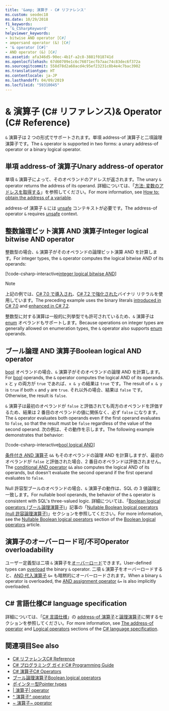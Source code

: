 ```yaml
---
title: '&amp; 演算子 - C# リファレンス'
ms.custom: seodec18
ms.date: 10/29/2018
f1_keywords:
- '&_CSharpKeyword'
helpviewer_keywords:
- bitwise AND operator [C#]
- ampersand operator (&) [C#]
- '& operator [C#]'
- AND operator (&) [C#]
ms.assetid: afa346d5-90ec-4b1f-a2c8-3881f018741d
ms.openlocfilehash: 67d60709e1c6c76071ecfb7aac74c83dec6f372a
ms.sourcegitcommit: 558d78d2a68acd4c95ef23231c8b4e4c7bac3902
ms.translationtype: HT
ms.contentlocale: ja-JP
ms.lasthandoff: 04/09/2019
ms.locfileid: "59310045"
---
```

# <a name="amp-operator-c-reference"></a><span data-ttu-id="a5ee1-102">&amp; 演算子 (C# リファレンス)</span><span class="sxs-lookup"><span data-stu-id="a5ee1-102">&amp; Operator (C# Reference)</span></span>

<span data-ttu-id="a5ee1-103">`&` 演算子は 2 つの形式でサポートされます。単項 address-of 演算子と二項論理演算子です。</span><span class="sxs-lookup"><span data-stu-id="a5ee1-103">The `&` operator is supported in two forms: a unary address-of operator or a binary logical operator.</span></span>

## <a name="unary-address-of-operator"></a><span data-ttu-id="a5ee1-104">単項 address-of 演算子</span><span class="sxs-lookup"><span data-stu-id="a5ee1-104">Unary address-of operator</span></span>

<span data-ttu-id="a5ee1-105">単項 `&` 演算子によって、そのオペランドのアドレスが返されます。</span><span class="sxs-lookup"><span data-stu-id="a5ee1-105">The unary `&` operator returns the address of its operand.</span></span> <span data-ttu-id="a5ee1-106">詳細については、「[方法: 変数のアドレスを取得する](../../programming-guide/unsafe-code-pointers/how-to-obtain-the-address-of-a-variable.md)」を参照してください。</span><span class="sxs-lookup"><span data-stu-id="a5ee1-106">For more information, see [How to: obtain the address of a variable](../../programming-guide/unsafe-code-pointers/how-to-obtain-the-address-of-a-variable.md).</span></span>

<span data-ttu-id="a5ee1-107">address-of 演算子 `&` には [unsafe](../keywords/unsafe.md) コンテキストが必要です。</span><span class="sxs-lookup"><span data-stu-id="a5ee1-107">The address-of operator `&` requires [unsafe](../keywords/unsafe.md) context.</span></span>

## <a name="integer-logical-bitwise-and-operator"></a><span data-ttu-id="a5ee1-108">整数論理ビット演算 AND 演算子</span><span class="sxs-lookup"><span data-stu-id="a5ee1-108">Integer logical bitwise AND operator</span></span>

<span data-ttu-id="a5ee1-109">整数型の場合、`&` 演算子がそのオペランドの論理ビット演算 AND を計算します。</span><span class="sxs-lookup"><span data-stu-id="a5ee1-109">For integer types, the `&` operator computes the logical bitwise AND of its operands:</span></span>

[!code-csharp-interactive[integer logical bitwise AND](~/samples/snippets/csharp/language-reference/operators/AndOperatorExamples.cs#IntegerOperands)]

> [!NOTE]
> <span data-ttu-id="a5ee1-110">上記の例では、[C# 7.0 で導入され](../../whats-new/csharp-7.md#numeric-literal-syntax-improvements)、[C# 7.2 で強化された](../../whats-new/csharp-7-2.md#leading-underscores-in-numeric-literals)バイナリ リテラルを使用しています。</span><span class="sxs-lookup"><span data-stu-id="a5ee1-110">The preceding example uses the binary literals [introduced in C# 7.0](../../whats-new/csharp-7.md#numeric-literal-syntax-improvements) and [enhanced in C# 7.2](../../whats-new/csharp-7-2.md#leading-underscores-in-numeric-literals).</span></span>

<span data-ttu-id="a5ee1-111">整数型に対する演算は一般的に列挙型でも許可されているため、`&` 演算子は [enum](../keywords/enum.md) オペランドもサポートします。</span><span class="sxs-lookup"><span data-stu-id="a5ee1-111">Because operations on integer types are generally allowed on enumeration types, the `&` operator also supports [enum](../keywords/enum.md) operands.</span></span>

## <a name="boolean-logical-and-operator"></a><span data-ttu-id="a5ee1-112">ブール論理 AND 演算子</span><span class="sxs-lookup"><span data-stu-id="a5ee1-112">Boolean logical AND operator</span></span>

<span data-ttu-id="a5ee1-113">[bool](../keywords/bool.md) オペランドの場合、`&` 演算子がそのオペランドの論理 AND を計算します。</span><span class="sxs-lookup"><span data-stu-id="a5ee1-113">For [bool](../keywords/bool.md) operands, the `&` operator computes the logical AND of its operands.</span></span> <span data-ttu-id="a5ee1-114">`x` と `y` の両方が `true` であれば、`x & y` の結果は `true` です。</span><span class="sxs-lookup"><span data-stu-id="a5ee1-114">The result of `x & y` is `true` if both `x` and `y` are `true`.</span></span> <span data-ttu-id="a5ee1-115">それ以外の場合、結果は `false` です。</span><span class="sxs-lookup"><span data-stu-id="a5ee1-115">Otherwise, the result is `false`.</span></span>

<span data-ttu-id="a5ee1-116">`&` 演算子は最初のオペランドが `false` と評価されても両方のオペランドを評価するため、結果は 2 番目のオペランドの値に関係なく、必ず `false` になります。</span><span class="sxs-lookup"><span data-stu-id="a5ee1-116">The `&` operator evaluates both operands even if the first operand evaluates to `false`, so that the result must be `false` regardless of the value of the second operand.</span></span> <span data-ttu-id="a5ee1-117">次の例は、その動作を示します。</span><span class="sxs-lookup"><span data-stu-id="a5ee1-117">The following example demonstrates that behavior:</span></span>

[!code-csharp-interactive[bool logical AND](~/samples/snippets/csharp/language-reference/operators/AndOperatorExamples.cs#BooleanOperands)]

<span data-ttu-id="a5ee1-118">[条件付き AND 演算子](boolean-logical-operators.md#conditional-logical-and-operator-) `&&` もそのオペランドの論理 AND を計算しますが、最初のオペランドが `false` と評価された場合、2 番目のオペランドは評価されません。</span><span class="sxs-lookup"><span data-stu-id="a5ee1-118">The [conditional AND operator](boolean-logical-operators.md#conditional-logical-and-operator-) `&&` also computes the logical AND of its operands, but doesn't evaluate the second operand if the first operand evaluates to `false`.</span></span>

<span data-ttu-id="a5ee1-119">Null 許容型ブールのオペランドの場合、`&` 演算子の動作は、SQL の 3 値論理と一致します。</span><span class="sxs-lookup"><span data-stu-id="a5ee1-119">For nullable bool operands, the behavior of the `&` operator is consistent with SQL's three-valued logic.</span></span> <span data-ttu-id="a5ee1-120">詳細については、「[Boolean logical operators (ブール論理演算子)](boolean-logical-operators.md)」記事の「[Nullable Boolean logical operators (null 許容論理演算子)](boolean-logical-operators.md#nullable-boolean-logical-operators)」セクションを参照してください。</span><span class="sxs-lookup"><span data-stu-id="a5ee1-120">For more information, see the [Nullable Boolean logical operators](boolean-logical-operators.md#nullable-boolean-logical-operators) section of the [Boolean logical operators](boolean-logical-operators.md) article.</span></span>

## <a name="operator-overloadability"></a><span data-ttu-id="a5ee1-121">演算子のオーバーロード可/不可</span><span class="sxs-lookup"><span data-stu-id="a5ee1-121">Operator overloadability</span></span>

<span data-ttu-id="a5ee1-122">ユーザー定義型は二項 `&` 演算子を[オーバーロード](../keywords/operator.md)できます。</span><span class="sxs-lookup"><span data-stu-id="a5ee1-122">User-defined types can [overload](../keywords/operator.md) the binary `&` operator.</span></span> <span data-ttu-id="a5ee1-123">二項 `&` 演算子をオーバーロードすると、[AND 代入演算子](and-assignment-operator.md) `&=` も暗黙的にオーバーロードされます。</span><span class="sxs-lookup"><span data-stu-id="a5ee1-123">When a binary `&` operator is overloaded, the [AND assignment operator](and-assignment-operator.md) `&=` is also implicitly overloaded.</span></span>

## <a name="c-language-specification"></a><span data-ttu-id="a5ee1-124">C# 言語仕様</span><span class="sxs-lookup"><span data-stu-id="a5ee1-124">C# language specification</span></span>

<span data-ttu-id="a5ee1-125">詳細については、「[C# 言語仕様](../language-specification/index.md)」の [address-of 演算子](~/_csharplang/spec/unsafe-code.md#the-address-of-operator)と[論理演算子](~/_csharplang/spec/expressions.md#logical-operators)に関するセクションを参照してください。</span><span class="sxs-lookup"><span data-stu-id="a5ee1-125">For more information, see [The address-of operator](~/_csharplang/spec/unsafe-code.md#the-address-of-operator) and [Logical operators](~/_csharplang/spec/expressions.md#logical-operators) sections of the [C# language specification](../language-specification/index.md).</span></span>

## <a name="see-also"></a><span data-ttu-id="a5ee1-126">関連項目</span><span class="sxs-lookup"><span data-stu-id="a5ee1-126">See also</span></span>

- [<span data-ttu-id="a5ee1-127">C# リファレンス</span><span class="sxs-lookup"><span data-stu-id="a5ee1-127">C# Reference</span></span>](../index.md)
- [<span data-ttu-id="a5ee1-128">C# プログラミング ガイド</span><span class="sxs-lookup"><span data-stu-id="a5ee1-128">C# Programming Guide</span></span>](../../programming-guide/index.md)
- [<span data-ttu-id="a5ee1-129">C# 演算子</span><span class="sxs-lookup"><span data-stu-id="a5ee1-129">C# Operators</span></span>](index.md)
- [<span data-ttu-id="a5ee1-130">ブール論理演算子</span><span class="sxs-lookup"><span data-stu-id="a5ee1-130">Boolean logical operators</span></span>](boolean-logical-operators.md)
- [<span data-ttu-id="a5ee1-131">ポインター型</span><span class="sxs-lookup"><span data-stu-id="a5ee1-131">Pointer types</span></span>](../../programming-guide/unsafe-code-pointers/pointer-types.md)
- [<span data-ttu-id="a5ee1-132">| 演算子</span><span class="sxs-lookup"><span data-stu-id="a5ee1-132">| operator</span></span>](or-operator.md)
- [<span data-ttu-id="a5ee1-133">^ 演算子</span><span class="sxs-lookup"><span data-stu-id="a5ee1-133">^ operator</span></span>](xor-operator.md)
- [<span data-ttu-id="a5ee1-134">~ 演算子</span><span class="sxs-lookup"><span data-stu-id="a5ee1-134">~ operator</span></span>](bitwise-complement-operator.md)
